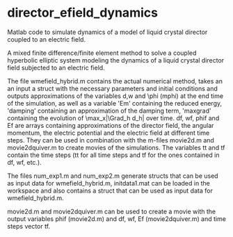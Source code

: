 # director_efield_dynamics
Matlab code to simulate dynamics of a model of liquid crystal director coupled to an electric field.

A mixed finite difference/finite element method to solve a coupled hyperbolic elliptic system modeling the dynamics of a liquid crystal director field subjected to an electric field. 

The file wmefield_hybrid.m contains the actual numerical method, takes an an input a struct with the necessary parameters and initial conditions and outputs approximations of the variables d,w and \phi (mphi) at the end time of the simulation, as well as a variable 'Em' containing the reduced energy, 'damping' containing an approximation of the damping term, 'maxgrad' containing the evolution of \max_x\|\Grad_h d_h\| over time. df, wf, phif and Ef are arrays containing approximations of the director field, the angular momentum, the electric potential and the electric field at different time steps. They can be used in combination with the m-files movie2d.m and movie2dquiver.m to create movies of the simulations. The variables tt and tf contain the time steps (tt for all time steps and tf for the ones contained in  df, wf, etc.).

The files num_exp1.m and num_exp2.m generate structs that can be used as input data for wmefield_hybrid.m, initdata1.mat can be loaded in the workspace and also contains a struct that can be used as input data for wmefield_hybrid.m.

movie2d.m and movie2dquiver.m can be used to create a movie with the output variables phif (movie2d.m) and df, wf, Ef (movie2dquiver.m) and time steps vector tf.
